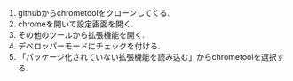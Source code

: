 1. githubからchrometoolをクローンしてくる.
2. chromeを開いて設定画面を開く.
3. その他のツールから拡張機能を開く.
4. デベロッパーモードにチェックを付ける.
5. 「パッケージ化されていない拡張機能を読み込む」からchrometoolを選択する.
